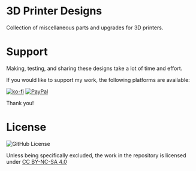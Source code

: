 # 3D Printer Designs

Collection of miscellaneous parts and upgrades for 3D printers.

# Support

Making, testing, and sharing these designs take a lot of time and effort.

If you would like to support my work, the following platforms are available:

[![ko-fi](https://img.shields.io/badge/Ko--fi-F16061?style=for-the-badge&logo=ko-fi&logoColor=white)](https://ko-fi.com/H2H4FT4J7)
[![PayPal](https://img.shields.io/badge/PayPal-00457C?style=for-the-badge&logo=paypal&logoColor=white)](https://paypal.me/2nhchiu)

Thank you!

# License

![GitHub License](https://img.shields.io/github/license/nhchiu/3DPrinter-Designs?style=flat)

Unless being specifically excluded, the work in the repository is licensed under [CC BY-NC-SA 4.0](http://creativecommons.org/licenses/by-nc-sa/4.0/?ref=chooser-v1)

